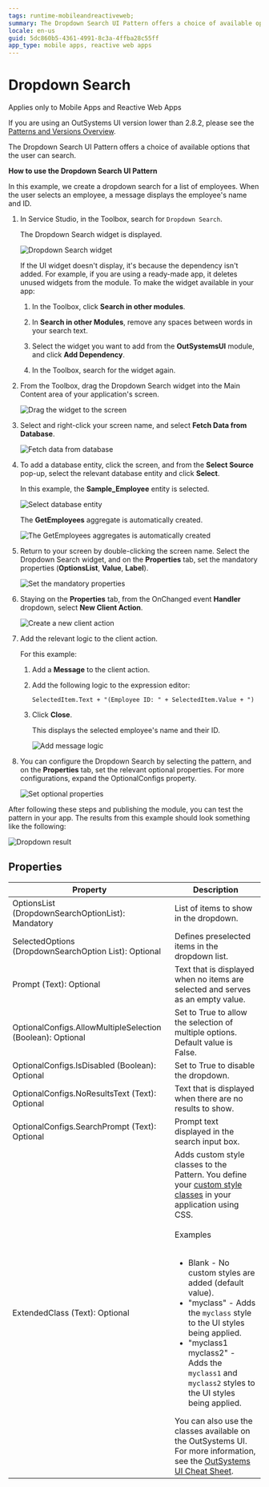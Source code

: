 ```yaml
---
tags: runtime-mobileandreactiveweb;
summary: The Dropdown Search UI Pattern offers a choice of available options that the user can search.
locale: en-us
guid: 5dc860b5-4361-4991-8c3a-4ffba28c55ff
app_type: mobile apps, reactive web apps
---
```


# Dropdown Search

<div class="info" markdown="1">

Applies only to Mobile Apps and Reactive Web Apps

</div>

<div class="info" markdown="1">

If you are using an OutSystems UI version lower than 2.8.2, please see the [Patterns and Versions Overview](https://outsystemsui.outsystems.com/OutsystemsUiWebsite/MigrationOverview).

</div>

The Dropdown Search UI Pattern offers a choice of available options that the user can search. 

**How to use the Dropdown Search UI Pattern**

In this example, we create a dropdown search for a list of employees. When the user selects an employee, a message displays the employee's  name and ID.

1. In Service Studio, in the Toolbox, search for `Dropdown Search`.

    The Dropdown Search widget is displayed.

    ![Dropdown Search widget](<images/dropdownsearch-widget-ss.png>)

    If the UI widget doesn't display, it's because the dependency isn't added. For example, if you are using a ready-made app, it deletes unused widgets from the module. To make the widget available in your app:

    1. In the Toolbox, click **Search in other modules**.

    1. In **Search in other Modules**, remove any spaces between words in your search text.
    
    1. Select the widget you want to add from the **OutSystemsUI** module, and click **Add Dependency**. 
    
    1. In the Toolbox, search for the widget again.

1. From the Toolbox, drag the Dropdown Search widget into the Main Content area of your application's screen.

    ![Drag the widget to the screen](<images/dropdownsearch-drag-ss.png>)

1. Select and right-click your screen name, and select **Fetch Data from Database**.

    ![Fetch data from database](<images/dropdownsearch-fetch-ss.png>)

1. To add a database entity, click the screen, and from the **Select Source** pop-up, select the relevant database entity and click **Select**.

    In this example, the **Sample_Employee** entity is selected. 

    ![Select database entity](<images/dropdownsearch-source-ss.png>)

    The **GetEmployees** aggregate is automatically created.

    ![The GetEmployees aggregates is automatically created](<images/dropdownsearch-aggregate-ss.png>)

1. Return to your screen by double-clicking the screen name. Select the Dropdown Search widget, and on the **Properties** tab, set the mandatory properties (**OptionsList**, **Value**, **Label**).

    ![Set the mandatory properties](<images/dropdownsearch-logic-ss.png>)

1. Staying on the **Properties** tab, from the OnChanged event **Handler** dropdown, select **New Client Action**.

    ![Create a new client action](<images/dropdownsearch-handler-ss.png>)

1. Add the relevant logic to the client action. 

    For this example:
    1. Add a **Message** to the client action.
    1. Add the following logic to the expression editor:

        `SelectedItem.Text + "(Employee ID: " + SelectedItem.Value + ")`

    1. Click **Close**. 
    
        This displays the selected employee's name and their ID.

        ![Add message logic](<images/dropdownsearch-message-ss.png>)

1. You can configure the Dropdown Search by selecting the pattern, and on the **Properties** tab, set the relevant optional properties. For more configurations, expand the OptionalConfigs property.

    ![Set optional properties](<images/dropdownsearch-properties-ss.png>)

After following these steps and publishing the module, you can test the pattern in your app. The results from this example should look something like the following:

![Dropdown result](<images/dropdownsearch-result.png>)

## Properties

|Property|Description|
|---|---|
|OptionsList (DropdownSearchOptionList): Mandatory | List of items to show in the dropdown. |
|SelectedOptions (DropdownSearchOption List): Optional| Defines preselected items in the dropdown list.|
|Prompt (Text): Optional|Text that is displayed when no items are selected and serves as an empty value.|
|OptionalConfigs.AllowMultipleSelection (Boolean): Optional|Set to True to allow the selection of multiple options. Default value is False.|
|OptionalConfigs.IsDisabled (Boolean): Optional|Set to True to disable the dropdown.|
|OptionalConfigs.NoResultsText (Text): Optional|Text that is displayed when there are no results to show.|
|OptionalConfigs.SearchPrompt (Text): Optional|Prompt text displayed in the search input box.|
| ExtendedClass (Text): Optional | Adds custom style classes to the Pattern. You define your [custom style classes](../../../look-feel/css.md) in your application using CSS.<br/><br/>Examples<br/><br/> <ul><li>Blank - No custom styles are added (default value).</li><li>"myclass" - Adds the ``myclass`` style to the UI styles being applied.</li><li>"myclass1 myclass2" - Adds the ``myclass1`` and ``myclass2`` styles to the UI styles being applied.</li></ul>You can also use the classes available on the OutSystems UI. For more information, see the [OutSystems UI Cheat Sheet](https://outsystemsui.outsystems.com/OutSystemsUIWebsite/CheatSheet). |
